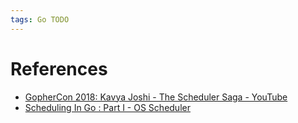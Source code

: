 ```yaml
---
tags: Go TODO
---
```


# References

- [GopherCon 2018: Kavya Joshi - The Scheduler Saga - YouTube](https://youtu.be/YHRO5WQGh0k?si=06inGLbWUrWmAFJh)
- [Scheduling In Go : Part I - OS Scheduler](https://www.ardanlabs.com/blog/2018/08/scheduling-in-go-part1.html)
